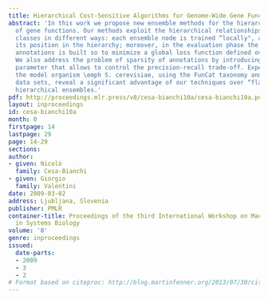 ```yaml
---
title: Hierarchical Cost-Sensitive Algorithms for Genome-Wide Gene Function Prediction
abstract: 'In this work we propose new ensemble methods for the hierarchical classification
  of gene functions. Our methods exploit the hierarchical relationships between the
  classes in different ways: each ensemble node is trained “locally", according to
  its position in the hierarchy; moreover, in the evaluation phase the set of predicted
  annotations is built so to minimize a global loss function defined over the hierarchy.
  We also address the problem of sparsity of annotations by introducing a cost-sensitive
  parameter that allows to control the precision-recall trade-off. Experiments with
  the model organism \emph S. cerevisiae, using the FunCat taxonomy and seven biomolecular
  data sets, reveal a significant advantage of our techniques over “flat” and cost-insensitive
  hierarchical ensembles.'
pdf: http://proceedings.mlr.press/v8/cesa-bianchi10a/cesa-bianchi10a.pdf
layout: inproceedings
id: cesa-bianchi10a
month: 0
firstpage: 14
lastpage: 29
page: 14-29
sections: 
author:
- given: Nicolò
  family: Cesa-Bianchi
- given: Giorgio
  family: Valentini
date: 2009-03-02
address: Ljubljana, Slovenia
publisher: PMLR
container-title: Proceedings of the third International Workshop on Machine Learning
  in Systems Biology
volume: '8'
genre: inproceedings
issued:
  date-parts:
  - 2009
  - 3
  - 2
# Format based on citeproc: http://blog.martinfenner.org/2013/07/30/citeproc-yaml-for-bibliographies/
---
```

